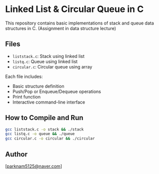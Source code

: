 # Linked List & Circular Queue in C

This repository contains basic implementations of stack and queue data structures in C.
(Assignment in data structure lecture)

## Files

- `liststack.c`: Stack using linked list
- `listq.c`: Queue using linked list
- `circular.c`: Circular queue using array

Each file includes:
- Basic structure definition
- Push/Pop or Enqueue/Dequeue operations
- Print function
- Interactive command-line interface

## How to Compile and Run

```bash
gcc liststack.c -o stack && ./stack
gcc listq.c -o queue && ./queue
gcc circular.c -o circular && ./circular
```

## Author

[parknam5125@naver.com]
